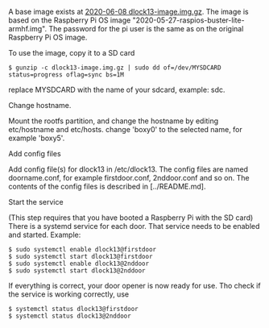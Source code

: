 A base image exists at [2020-06-08 dlock13-image.img.gz](http://heim.bitraf.no/tingo/files/iso/dlock13-image.img.gz). 
The image is based on the Raspberry Pi OS image "2020-05-27-raspios-buster-lite-armhf.img". The password for the pi user
is the same as on the original Raspberry Pi OS image.

To use the image, copy it to a SD card

    $ gunzip -c dlock13-image.img.gz | sudo dd of=/dev/MYSDCARD status=progress oflag=sync bs=1M

replace MYSDCARD with the name of your sdcard, example: sdc.

Change hostname.

Mount the rootfs partition, and change the hostname by editing etc/hostname and etc/hosts. change 'boxy0' to the selected 
name, for example 'boxy5'.

Add config files

Add config file(s) for dlock13 in /etc/dlock13. The config files are named doorname.conf, for example firstdoor.conf, 
2nddoor.conf and so on. The contents of the config files is described in [../README.md].

Start the service

(This step requires that you have booted a Raspberry Pi with the SD card)
There is a systemd service for each door. That service needs to be enabled and started. Example:

    $ sudo systemctl enable dlock13@firstdoor
    $ sudo systemctl start dlock13@firstdoor
    $ sudo systemctl enable dlock13@2nddoor
    $ sudo systemctl start dlock13@2nddoor

If everything is correct, your door opener is now ready for use. Tho check if the service is working correctly, use

    $ systemctl status dlock13@firstdoor
    $ systemctl status dlock13@2nddoor
